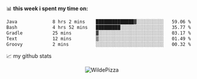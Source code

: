 📊 **this week i spent my time on:**
<!--START_SECTION:waka-->

```txt
Java             8 hrs 2 mins    ██████████████▓░░░░░░░░░░   59.06 %
Bash             4 hrs 52 mins   █████████░░░░░░░░░░░░░░░░   35.77 %
Gradle           25 mins         ▓░░░░░░░░░░░░░░░░░░░░░░░░   03.17 %
Text             12 mins         ▒░░░░░░░░░░░░░░░░░░░░░░░░   01.49 %
Groovy           2 mins          ░░░░░░░░░░░░░░░░░░░░░░░░░   00.32 %
```

<!--END_SECTION:waka-->


📈 my github stats

<p align="center"> <img src="https://github-readme-stats.vercel.app/api?username=WildePizza&show_icons=true&theme=gotham" alt="WildePizza" />




